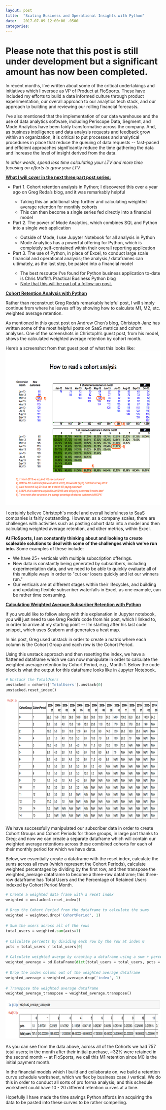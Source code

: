 ```yaml
---
layout: post
title:  "Scaling Business and Operational Insights with Python"
date:   2017-07-09 12:00:00 -0500
categories: 
---
```


<!-- <img src="/assets/4_OKC_players_in_2011.jpg" alt="Kevin Durant with OKC Teammates" height="500"  style="width: 100%"> -->

<h1><strong>Please note that this post is still under development but a significant amount has now been completed.</strong></h1>

<p>
    In recent months, I’ve written about some of the critical undertakings and initiatives which I oversee as VP of Product at FloSports.  
  These have included my efforts to build a data informed culture through product experimentation, our overall approach to our analytics tech stack, 
  and our approach to building and reviewing our rolling financial forecasts.
</p>

<p>
    I’ve also mentioned that the implementation of our data warehouse and the use of data analytics software, including Periscope Data, Segment, 
  and Mode Analytics have been fairly transformative across the company.  And, as business intelligence and data analysis requests and 
  feedback grow within an organization, it is critical to put processes and analytical procedures in place that reduce the queuing of data requests
  -- fast-paced and efficient approaches significantly reduce the time gathering the data and increase the level of insight derived from the data.
</p>

<p><i>In other words, spend less time calculating your LTV and more time focusing on efforts to grow your LTV. </i></p>

<p>
<strong><u>What I will cover in the next three part post series:</u></strong>
<ul>
  <li>Part 1.  Cohort retention analysis in Python; I discovered this over a year ago on Greg Reda’s blog, and it was remarkably helpful</li>
    <ul><li>Taking this an additional step further and calculating weighted average retention for monthly cohorts</li>
    <li>This can then become a single series fed directly into a financial model</li></ul>
  <li>Part 2.  The power of Mode Analytics, which combines SQL and Python into a single web application</li>
    <ul>
      <li>Outside of Mode, I use Jupyter Notebook for all analysis in Python</li>
      <li>Mode Analytics has a powerful offering for Python, which is completely self-contained within their overall reporting application</li>
    </ul> 
  <li>Part 3.  The use of Python, in place of Excel, to conduct large scale financial and operational analysis; the analysis / dataframes can ultimately, as the last step, be pasted into a financial model</li>
      <ul><li>The best resource I’ve found for Python business application to-date is Chris Moffit’s Practical Business Python blog</li>
          <li><u>Note that this will be part of a follow-up post.</u></li>
      </ul>
</ul>
</p>

<strong><u>Cohort Retention Analysis with Python</u></strong>
<p>
Rather than reconstruct Greg Reda’s remarkably helpful post, I will simply continue from where he leaves off by showing how to calculate
M1, M2, etc. weighted average retention.</p>

<p>
As mentioned in this guest post on Andrew Chen’s blog, Christoph Janz has written some of the most helpful posts on SaaS metrics and cohort analyses.
One of the screenshots in Christoph’s guest post, from his model, shows the calculated weighted average retention by cohort month.
</p>

<p>
Here’s a screenshot from that guest post of what this looks like:
<img src="/assets/ChristophJanz_CohortAnalysisNotes.png" alt="Janz Cohort Analyses Screenshot" height="500"  style="width: 100%">

</p>

<p>
I certainly believe Christoph's model and overall helpfulness to SaaS companies is fairly outstanding.  However, as a company scales, there are challenges with activities such as pasting cohort data into a model and then calculating weighted average retention, and other metrics, within Excel.
</p>
<p>
<strong>At FloSports, I am constantly thinking about and looking to create scaleable solutions to deal with some of the challenges which we've run into.</strong> Some examples of these include:
<ul>
    <li>We have 25+ verticals with multiple subscription offerings.</li>
    <li>New data is constantly being generated by subscribers, including experimentation data, and we need to be able to quickly evaluate all of this multiple ways in order to "cut our losers quickly and let our winners run."</li>
    <li>Our verticals are at different stages within their lifecycles, and building and updating flexible subscriber waterfalls in Excel, as one example, can be rather time consuming.</li>
</ul></p>

<strong><u>Calculating Weighted Average Subscriber Retention with Python</u></strong>
<p>
If you would like to follow along with this explanation in Jupyter notebook, you will just need to use Greg Reda’s code from his post, which I linked to, in order to
arrive at my starting point -- I’m starting after his last code snippet, which uses Seaborn and generates a heat map.
</p>

<p>
    In his post, Greg used unstack in order to create a matrix where each column is the Cohort Group and each row is the Cohort Period.
    
Using this unstack approach and then resetting the index, we have a flattened dataframe which we can now manipulate in order to calculate the weighted average retention by Cohort Period, e.g., Month 1.  Below the code block is what the output for this dataframe looks like in Jupyter Notebook.
</p>

```python
# Unstack the TotalUsers
unstacked = cohorts['TotalUsers'].unstack(0)
unstacked.reset_index()
```

<img src="/assets/unstacked_df.png" alt="Unstacked Cohorts Dataframe" height="400"  style="width: 100%">

<p>We have successfully manipulated our subscriber data in order to create Cohort Groups and Cohort Periods for those groups, in large part thanks to Greg; and now we can create a separate dataframe which will contain our weighted average retentions across these combined cohorts for each of their monthly period for which we have data.</p>

<p>Below, we essentially create a dataframe with the reset index, calculate the sums across all rows (which represent the Cohort Periods), calculate weighted percentages by dividing by the first row, and then transpose the weighted_average dataframe to become a three-row dataframe; this three-row dataframe has Total Users and the Percentage of Retained Users indexed by Cohort Period Month.</p>

```python
# Create a weighted data frame with a reset index
weighted = unstacked.reset_index()

# Drop the Cohort Period from the dataframe to calculate the sums
weighted = weighted.drop('CohortPeriod', 1)

# Sum the users across all of the rows
total_users = weighted.sum(axis=1)

# Calculate percents by dividing each row by the row at index 0
pcts = total_users / total_users[0]

# Calculate weighted averge by creating a dataframe using a sum + percents dictionary key:value pairing.
weighted_average = pd.DataFrame(dict(total_users = total_users, pcts = pcts)).reset_index()

# Drop the index column out of the weighted average dataframe
weighted_average = weighted_average.drop('index', 1)

# Transpose the weighted average dataframe
weighted_average_transpose = weighted_average.transpose()
```

<img src="/assets/weighted_average_transpose.png" alt="Unstacked Cohorts Dataframe" height="125"  style="width: 100%">

<p>As you can see from the data above, across all of the Cohorts we had 757 total users; in the month after their initial purchase, ~32% were retained in the second month -- at FloSports, we call this M1 retention since M0 is the initial payment month.
</p>

<p>In the financial models which I build and collaborate on, we build a retention curve schedule worksheet, which we flex by business case / vertical.  We do this in order to conduct all sorts of pro forma analysis; and this schedule worksheet could have 10 - 20 different retention curves at a time.  
</p>

Hopefully I have made the time savings Python affords inn acquiring the data to be pasted into these curves to be rather compelling.  
    
<p>
</p>

 


